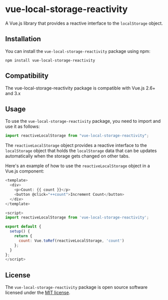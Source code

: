 # vue-local-storage-reactivity

A Vue.js library that provides a reactive interface to the `localStorage` object.

## Installation

You can install the `vue-local-storage-reactivity` package using npm:

```
npm install vue-local-storage-reactivity
```

## Compatibility
The vue-local-storage-reactivity package is compatible with Vue.js 2.6+ and 3.x

## Usage

To use the `vue-local-storage-reactivity` package, you need to import and use it as follows:

```javascript
import reactiveLocalStorage from "vue-local-storage-reactivity";
```

The `reactiveLocalStorage` object provides a reactive interface to the `localStorage` object that holds the `localStorage` data that can be updates automatically when the storage gets changed on other tabs.

Here's an example of how to use the `reactiveLocalStorage` object in a Vue.js component:

```javascript
<template>
  <div>
    <p>Count: {{ count }}</p>
    <button @click="++count">Increment Count</button>
  </div>
</template>

<script>
import reactiveLocalStorage from 'vue-local-storage-reactivity';

export default {
  setup() {
    return {
      count: Vue.toRef(reactiveLocalStorage, 'count')
    };
  }
};
</script>
```

## License

The `vue-local-storage-reactivity` package is open source software licensed under the [MIT license](https://opensource.org/licenses/MIT).